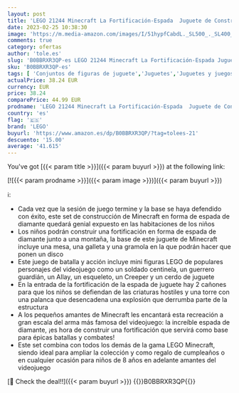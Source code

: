 ```yaml
---
layout: post
title: 'LEGO 21244 Minecraft La Fortificación-Espada  Juguete de Construcción  Mini Figuras Creeper  Soldado  Guerrero y Esqueleto  Regalo Niños y Niñas'
date: 2023-02-25 10:38:30
image: 'https://m.media-amazon.com/images/I/51hypfCabdL._SL500_._SL400_.jpg'
comments: true
category: ofertas
author: 'tole.es'
slug: 'B0BBRXR3QP-es LEGO 21244 Minecraft La Fortificación-Espada Juguete de...'
sku: 'B0BBRXR3QP-es'
tags: [ 'Conjuntos de figuras de juguete','Juguetes','Juguetes y juegos','Muñecos y figuras','lego','🇪🇸', ]
actualPrice: 38.24 EUR
currency: EUR
price: 38.24
comparePrice: 44.99 EUR
prodname: 'LEGO 21244 Minecraft La Fortificación-Espada  Juguete de Construcción  Mini Figuras Creeper  Soldado  Guerrero y Esqueleto  Regalo Niños y Niñas'
country: 'es'
flag: '🇪🇸'
brand: 'LEGO'
buyurl: 'https://www.amazon.es/dp/B0BBRXR3QP/?tag=tolees-21'
descuento: '15.00'
average: '41.615'
---
```


You've got [{{< param title >}}]({{< param buyurl >}}) at the following link:

[![{{< param prodname >}}]({{< param image >}})]({{< param buyurl >}})

ℹ️:

- Cada vez que la sesión de juego termine y la base se haya defendido con éxito, este set de construcción de Minecraft en forma de espada de diamante quedará genial expuesto en las habitaciones de los niños
- Los niños podrán construir una fortificación en forma de espada de diamante junto a una montaña, la base de este juguete de Minecraft incluye una mesa, una galleta y una gramola en la que podrán hacer que ponen un disco
- Este juego de batalla y acción incluye mini figuras LEGO de populares personajes del videojuego como un soldado centinela, un guerrero guardián, un Allay, un esqueleto, un Creeper y un cerdo de juguete
- En la entrada de la fortificación de la espada de juguete hay 2 cañones para que los niños se defiendan de las criaturas hostiles y una torre con una palanca que desencadena una explosión que derrumba parte de la estructura
- A los pequeños amantes de Minecraft les encantará esta recreación a gran escala del arma más famosa del videojuego: la increíble espada de diamante, ¡es hora de construir una fortificación que servirá como base para épicas batallas y combates!
- Este set combina con todos los demás de la gama LEGO Minecraft, siendo ideal para ampliar la colección y como regalo de cumpleaños o en cualquier ocasión para niños de 8 años en adelante amantes del videojuego

[🛒 Check the deal!!]({{< param buyurl >}})
{{<world>}}B0BBRXR3QP{{</world>}}
